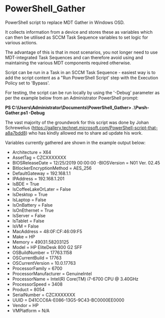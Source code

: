 # PowerShell_Gather
PowerShell script to replace MDT Gather in Windows OSD. 

It collects information from a device and stores these as variables which can then be utilised as SCCM Task Sequence variables to set logic for various actions.

The advantage of this is that in most scenarios, you not longer need to use MDT-integrated Task Sequences and can therefore avoid using and maintaining the various MDT components required otherwise.

Script can be run in a Task in an SCCM Task Sequence - easiest way is to add the script content as a "Run PowerShell Script' step with the Execution Policy set to 'Bypass'.

For testing, the script can be run locally by using the '-Debug' parameter as per the example below from an Administrator PowerShell prompt:

**PS C:\Users\Administrator\Documents\PowerShell_Gather> .\Pwsh-Gather.ps1 -Debug**

The vast majority of the groundwork for this script was done by Johan Schrewelius (https://gallery.technet.microsoft.com/PowerShell-script-that-a8a7bdd8) who has kindly allowed me to share ad update his work.

Variables currently gathered are shown in the example output below:

- Architecture = X64
- AssetTag = CZCXXXXXXX
- BIOSReleaseDate = 12/25/2019 00:00:00
 -BIOSVersion = N01 Ver. 02.45
- BitlockerEncryptionMethod = AES_256
- DefaultGateway = 192.168.1.1
- IPAddress = 192.168.1.201
- IsBDE = True
- IsCoffeeLakeOrLater = False
- IsDesktop = True
- IsLaptop = False
- IsOnBattery = False
- IsOnEthernet = True
- IsServer = False
- IsTablet = False
- IsVM = False
- MacAddress = 48:0F:CF:46:09:F5
- Make = HP
- Memory = 49031.58203125
- Model = HP EliteDesk 800 G2 SFF
- OSBuildNumber = 17763.1158
- OSCurrentBuild = 17763
- OSCurrentVersion = 10.0.17763
- ProcessorFamily = 6700
- ProcessorManufacturer = GenuineIntel
- ProcessorName = Intel(R) Core(TM) i7-6700 CPU @ 3.40GHz
- ProcessorSpeed = 3408
- Product = 8054
- SerialNumber = CZCXXXXXXX
- UUID = D41CCC6A-E086-13G5-9C43-BC0000EE0000
- Vendor = HP
- VMPlatform = N/A
